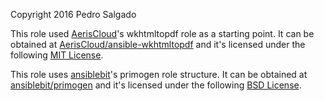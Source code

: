 Copyright 2016 Pedro Salgado

This role used [AerisCloud]'s wkhtmltopdf role as a starting point.
It can be obtained at [AerisCloud/ansible-wkhtmltopdf] and
it's licensed under the following [MIT License](https://raw.githubusercontent.com/AerisCloud/ansible-wkhtmltopdf/master/LICENSE).

This role uses [ansiblebit]'s primogen role structure.
It can be obtained at [ansiblebit/primogen] and
it's licensed under the following [BSD License](https://github.com/ansiblebit/primogen/blob/master/LICENSE).


[AerisCloud]:   https://github.com/AerisCloud/ "AerisCloud"
[AerisCloud/ansible-wkhtmltopdf]:  https://github.com/AerisCloud/ansible-wkhtmltopdf "AerisCloud/ansible-wkhtmltopdf"
[ansiblebit]:   https://github.com/ansiblebit/  "ansiblebit"
[ansiblebit/primogen]:  https://github.com/ansiblebit/primogen  "ansiblebit/primogen"
